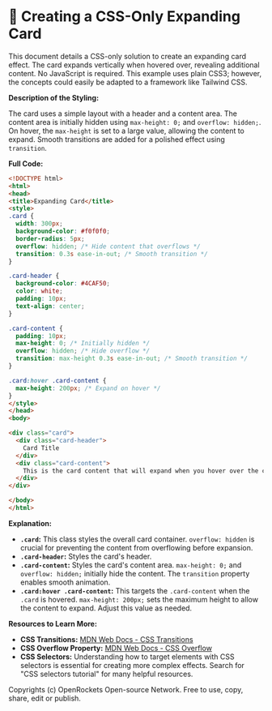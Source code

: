 # 🐞 Creating a CSS-Only Expanding Card


This document details a CSS-only solution to create an expanding card effect.  The card expands vertically when hovered over, revealing additional content.  No JavaScript is required. This example uses plain CSS3; however, the concepts could easily be adapted to a framework like Tailwind CSS.

**Description of the Styling:**

The card uses a simple layout with a header and a content area. The content area is initially hidden using `max-height: 0;` and `overflow: hidden;`.  On hover, the `max-height` is set to a large value, allowing the content to expand.  Smooth transitions are added for a polished effect using `transition`.


**Full Code:**

```html
<!DOCTYPE html>
<html>
<head>
<title>Expanding Card</title>
<style>
.card {
  width: 300px;
  background-color: #f0f0f0;
  border-radius: 5px;
  overflow: hidden; /* Hide content that overflows */
  transition: 0.3s ease-in-out; /* Smooth transition */
}

.card-header {
  background-color: #4CAF50;
  color: white;
  padding: 10px;
  text-align: center;
}

.card-content {
  padding: 10px;
  max-height: 0; /* Initially hidden */
  overflow: hidden; /* Hide overflow */
  transition: max-height 0.3s ease-in-out; /* Smooth transition */
}

.card:hover .card-content {
  max-height: 200px; /* Expand on hover */
}
</style>
</head>
<body>

<div class="card">
  <div class="card-header">
    Card Title
  </div>
  <div class="card-content">
    This is the card content that will expand when you hover over the card.  You can add as much text or other elements as you like here.  This is just an example to show the expanding effect.  Lorem ipsum dolor sit amet, consectetur adipiscing elit.  Nulla nec purus feugiat, molestie ipsum et, consequat nibh.
  </div>
</div>

</body>
</html>
```

**Explanation:**

* **`.card`:** This class styles the overall card container.  `overflow: hidden` is crucial for preventing the content from overflowing before expansion.
* **`.card-header`:** Styles the card's header.
* **`.card-content`:** Styles the card's content area.  `max-height: 0;` and `overflow: hidden;` initially hide the content. The `transition` property enables smooth animation.
* **`.card:hover .card-content`:** This targets the `.card-content` when the `.card` is hovered. `max-height: 200px;` sets the maximum height to allow the content to expand.  Adjust this value as needed.

**Resources to Learn More:**

* **CSS Transitions:** [MDN Web Docs - CSS Transitions](https://developer.mozilla.org/en-US/docs/Web/CSS/transition)
* **CSS Overflow Property:** [MDN Web Docs - CSS Overflow](https://developer.mozilla.org/en-US/docs/Web/CSS/overflow)
* **CSS Selectors:**  Understanding how to target elements with CSS selectors is essential for creating more complex effects.  Search for "CSS selectors tutorial" for many helpful resources.


Copyrights (c) OpenRockets Open-source Network. Free to use, copy, share, edit or publish.

